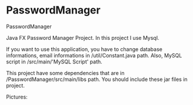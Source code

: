 # PasswordManager
PasswordManager

Java FX Password Manager Project. In this project I use Mysql.

If you want to use this application, you have to change database informations, email informations in /util/Constant.java path. Also, MySQL script in /src/main/'MySQL Script' path.

This project have some dependencies that are in /PasswordManager/src/main/libs path. You should include these jar files in project.

Pictures:


